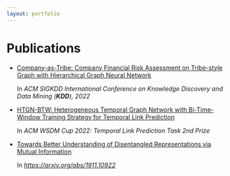 ```yaml
---
layout: portfolio
---
```


# Publications

* [Company-as-Tribe: Company Financial Risk Assessment on Tribe-style Graph with Hierarchical Graph Neural Network]() 

  In *ACM SIGKDD International Conference on Knowledge Discovery and Data Mining (**KDD**), 2022*

* [HTGN-BTW: Heterogeneous Temporal Graph Network with Bi-Time-Window Training Strategy for Temporal Link Prediction](https://arxiv.org/abs/2202.12713)

  In *ACM WSDM Cup 2022: Temporal Link Prediction Task 2nd Prize*

* [Towards Better Understanding of Disentangled Representations via Mutual Information](https://arxiv.org/abs/1911.10922)

  In *https://arxiv.org/abs/1911.10922*